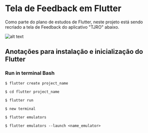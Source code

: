 # Tela de Feedback em Flutter

Como parte do plano de estudos de Flutter, neste projeto está sendo recriado a tela de Feedback do aplicativo "TJRO" abaixo.


![alt text](https://live.staticflickr.com/65535/52736223952_d86bd019a5_z.jpg)


## Anotações para instalação e inicialização do Flutter

### Run in terminal Bash

```
$ flutter create project_name

$ cd flutter project_name

$ flutter run

$ new terminal

$ flutter emulators

$ flutter emulators --launch <name_emulator>

```